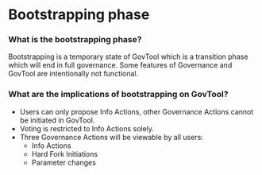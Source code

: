# Bootstrapping phase

### What is the bootstrapping phase?

Bootstrapping is a temporary state of GovTool which is a transition phase which will end in full  governance. Some features of Governance and GovTool are intentionally not functional.

### What are the implications of bootstrapping on GovTool?

* Users can only propose Info Actions, other Governance Actions cannot be initiated in GovTool.
* Voting is restricted to Info Actions solely.
* Three Governance Actions will be viewable by all users:&#x20;
  * Info Actions
  * Hard Fork Initiations
  * Parameter changes

